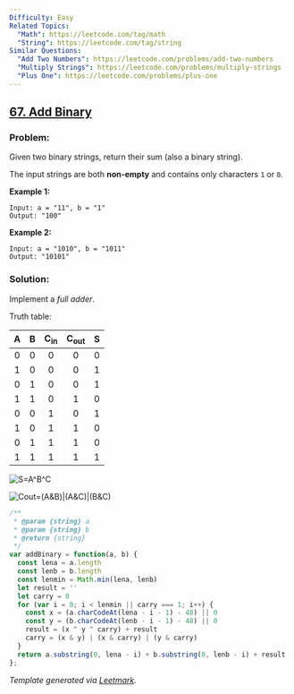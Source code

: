 ```yaml
---
Difficulty: Easy
Related Topics:
  "Math": https://leetcode.com/tag/math
  "String": https://leetcode.com/tag/string
Similar Questions:
  "Add Two Numbers": https://leetcode.com/problems/add-two-numbers
  "Multiply Strings": https://leetcode.com/problems/multiply-strings
  "Plus One": https://leetcode.com/problems/plus-one
---
```


## [67. Add Binary](https://leetcode.com/problems/add-binary/description/)

### Problem:

Given two binary strings, return their sum (also a binary string).

The input strings are both **non-empty** and contains only characters `1` or `0`.

**Example 1:**

```
Input: a = "11", b = "1"
Output: "100"
```

**Example 2:**

```
Input: a = "1010", b = "1011"
Output: "10101"
```

### Solution:

Implement a *full adder*.

Truth table:

|   A   |   B   | C<sub>in</sub> | C<sub>out</sub> |   S   |
| :---: | :---: |     :---:      |      :---:      | :---: |
|   0   |   0   |       0        |        0        |   0   |
|   1   |   0   |       0        |        0        |   1   |
|   0   |   1   |       0        |        0        |   1   |
|   1   |   1   |       0        |        1        |   0   |
|   0   |   0   |       1        |        0        |   1   |
|   1   |   0   |       1        |        1        |   0   |
|   0   |   1   |       1        |        1        |   0   |
|   1   |   1   |       1        |        1        |   1   |

![S=A^B^C](https://wikimedia.org/api/rest_v1/media/math/render/svg/990290db40d42d06d3a1e308db603e962455e729)

![Cout=(A&B)|(A&C)|(B&C)](https://wikimedia.org/api/rest_v1/media/math/render/svg/f30baf48d96bc649c09bb44afcc3b1bf3fc80609)

```javascript
/**
 * @param {string} a
 * @param {string} b
 * @return {string}
 */
var addBinary = function(a, b) {
  const lena = a.length
  const lenb = b.length
  const lenmin = Math.min(lena, lenb)
  let result = ''
  let carry = 0
  for (var i = 0; i < lenmin || carry === 1; i++) {
    const x = (a.charCodeAt(lena - i - 1) - 48) || 0
    const y = (b.charCodeAt(lenb - i - 1) - 48) || 0
    result = (x ^ y ^ carry) + result
    carry = (x & y) | (x & carry) | (y & carry)
  }
  return a.substring(0, lena - i) + b.substring(0, lenb - i) + result
};
```

*Template generated via [Leetmark](https://github.com/crimx/crx-leetmark).*

